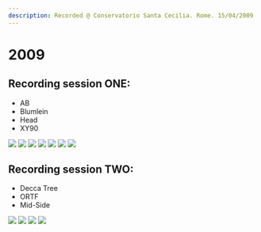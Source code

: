 ```yaml
---
description: Recorded @ Conservatorio Santa Cecilia. Rome. 15/04/2009
---
```


# 2009

## Recording session ONE:

* AB
* Blumlein
* Head
* XY90

![](https://raw.githubusercontent.com/grammaton/stereo-pairs/master/2009/photos/2009-04-15-DSC_6722.jpg) ![](https://raw.githubusercontent.com/grammaton/stereo-pairs/master/2009/photos/2009-04-15-DSC_6724.jpg) ![](https://raw.githubusercontent.com/grammaton/stereo-pairs/master/2009/photos/2009-04-15-DSC_6727.jpg) ![](https://raw.githubusercontent.com/grammaton/stereo-pairs/master/2009/photos/2009-04-15-DSC_6730.jpg) ![](https://raw.githubusercontent.com/grammaton/stereo-pairs/master/2009/photos/2009-04-15-DSC_6732.jpg) ![](https://raw.githubusercontent.com/grammaton/stereo-pairs/master/2009/photos/2009-04-15-DSC_6735.jpg) ![](https://raw.githubusercontent.com/grammaton/stereo-pairs/master/2009/photos/2009-04-15-DSC_6759.jpg)

## Recording session TWO:

* Decca Tree
* ORTF
* Mid-Side

![](https://raw.githubusercontent.com/grammaton/stereo-pairs/master/2009/photos/2009-04-15-DSC_6763.jpg) ![](https://raw.githubusercontent.com/grammaton/stereo-pairs/master/2009/photos/2009-04-15-DSC_6767.jpg) ![](https://raw.githubusercontent.com/grammaton/stereo-pairs/master/2009/photos/2009-04-15-DSC_6769.jpg) ![](https://raw.githubusercontent.com/grammaton/stereo-pairs/master/2009/photos/2009-04-15-DSC_6772.jpg)

